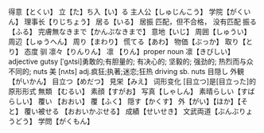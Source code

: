 得意【とくい】
立【た】ち入【い】る
主人公【しゅじんこう】
学院【がくいん】
理事长【りじちょう】
居る【いる】
居振 匹配，但不合格，
没有匹配
振る【ふる】
完膚無なきまで【かんぷなきまで】
意地【いじ】
周囲【しゅうい】
周辺【しゅうへん】
周り【まわり】
慌てる【あわ】
物価【ぶっか】
取り【とり】
态度
驯
凛々【りんりん】
凛 【りん】proper noun
凛【きびしい】adjective
gutsy   [ˈɡʌtsi]勇敢的;有胆量的; 有决心的; 坚毅的; 强劲的; 热烈而与众不同的; 
nuts    美 [nʌts]  adj.疯狂;执著;迷恋;狂热 driving sb. nuts
目隠し
外観 【がいかん】
目立つ【めだつ】
見栄【みえ】
词形变化 [目立つ]是[目立った]的原形形式
無類 【むるい】
素顔【すがお】
写真【しゃしん】
素晴らしい【すばらしい】
覆い 【おおい】
覆【ふく】
隠す【かくす】
外【がい】【ほか】【そと】
覆い被せる 【おおいかぶせる】
成績【せいせき】
文武両道【ぶんぶりょうどう】
学問【がくもん】
